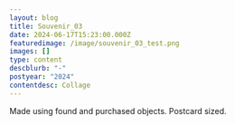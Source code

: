 ```yaml
---
layout: blog
title: Souvenir_03
date: 2024-06-17T15:23:00.000Z
featuredimage: /image/souvenir_03_test.png
images: []
type: content
descblurb: "-"
postyear: "2024"
contentdesc: Collage
---
```

Made using found and purchased objects. Postcard sized.
